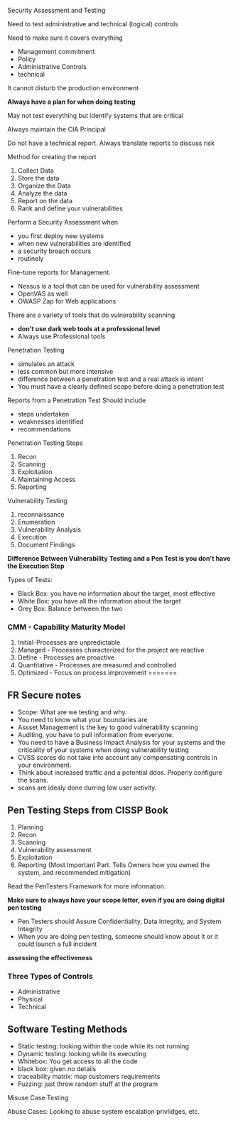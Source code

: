 Security Assessment and Testing

Need to test administrative and technical (logical) controls

Need to make sure it covers everything
- Management commitment
- Policy
- Administrative Controls
- technical

It cannot disturb the production environment

**Always have a plan for when doing testing**

May not test everything but identify systems that are critical

Always maintain the CIA Principal

Do not have a technical report.  Always translate reports to discuss risk

Method for creating the report
1. Collect Data
2. Store the data
3. Organize the Data
4. Analyze the data
5. Report on the data
6. Rank and define your vulnerabilities

Perform a Security Assessment when
- you first deploy new systems
- when new vulnerabilities are identified
- a security breach occurs
- routinely 

Fine-tune reports for Management.  
 - Nessus is a tool that can be used for vulnerability assessment
 - OpenVAS as well
 - OWASP Zap for Web applications

There are a variety of tools that do vulnerability scanning
- **don't use dark web tools at a professional level**
- Always use Professional tools

Penetration Testing
- simulates an attack
- less common but more intensive
- difference between a penetration test and a real attack is intent
- You must have a clearly defined scope before doing a penetration test

Reports from a Penetration Test Should include
- steps undertaken
- weaknesses identified
- recommendations

Penetration Testing Steps
1. Recon
2. Scanning
3. Exploitation
4. Maintaining Access 
5. Reporting

Vulnerability Testing
1. reconnaissance
2. Enumeration 
3. Vulnerability Analysis 
4. Execution 
5. Document Findings 

**Difference Between Vulnerability Testing and a Pen Test is you don't have the Execution Step**

Types of Tests:
- Black Box:  you have no information about the target, most effective
- White Box:  you have all the information about the target
- Grey Box:  Balance between the two

### CMM - Capability Maturity Model 
1. Initial-Processes are unpredictable 
2. Managed - Processes characterized for the project are reactive
3. Define - Processes are proactive 
4. Quantitative - Processes are measured and controlled 
5. Optimized - Focus on process improvement
=======
## FR Secure notes

- Scope:  What are we testing and why.
 - You need to know what your boundaries are
- Assset Management is the key to good vulnerability scanning 
- Auditing, you have to pull information from everyone. 
- You need to have a Business Impact Analysis for your systems and the criticality of your systems when doing vulnerability testing
- CVSS scores do not take into account any compensating controls in your environment. 
- Think about increased traffic and a potential ddos.  Properly configure the scans.
- scans are idealy done durring low user activity.

## Pen Testing Steps from CISSP Book 
1. Planning
2. Recon
3. Scanning 
4. Vulnerability assessment 
5. Exploitation 
6. Reporting (Most Important Part.  Tells Owners how you owned the system, and recommended mitigation)

Read the PenTesters Framework for more information. 

**Make sure to always have your scope letter, even if you are doing digital pen testing**

- Pen Testers should Assure Confidentiality, Data Integrity, and System Integrity 
- When you are doing pen testing, someone should know about it or it could launch a full incident 

**assessing the effectiveness**

### Three Types of Controls
- Administrative 
- Physical 
- Technical 

## Software Testing Methods 
- Static testing:  looking within the code while its not running 
- Dynamic testing:  looking while its executing 
- Whitebox:  You get access to all the code 
- black box:  given no details
- traceability matrix: map customers requirements 
- Fuzzing:  just throw random stuff at the program 

Misuse Case Testing

Abuse Cases:  Looking to abuse system escalation privlidges, etc. 


